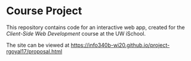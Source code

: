 # Course Project

This repository contains code for an interactive web app, created for the _Client-Side Web Development_ course at the UW iSchool.

The site can be viewed at <https://info340b-wi20.github.io/project-rgoyal17/proposal.html>
